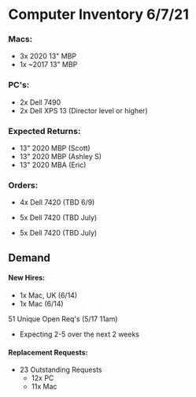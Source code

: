 # Computer Inventory 6/7/21

### Macs:
* 3x 2020 13" MBP
* 1x ~2017 13" MBP


### PC's:
* 2x Dell 7490
* 2x Dell XPS 13 (Director level or higher)


### Expected Returns:
* 13" 2020 MBP (Scott)
* 13" 2020 MBP (Ashley S)
* 13" 2020 MBA (Eric)

### Orders:
* 4x Dell 7420 (TBD 6/9)



* 5x Dell 7420 (TBD July)
* 5x Dell 7420 (TBD July)


## Demand

#### New Hires:
* 1x Mac, UK (6/14)
* 1x Mac (6/14)

51 Unique Open Req's (5/17 11am)
* Expecting 2-5 over the next 2 weeks

#### Replacement Requests:
* 23 Outstanding Requests
  * 12x PC
  * 11x Mac
